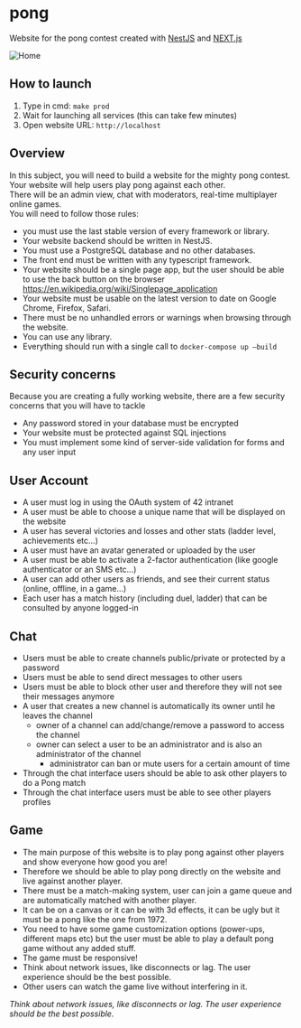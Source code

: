 # pong
Website for the pong contest created with <a href="https://nestjs.com">NestJS</a> and <a href="https://nextjs.org">NEXT.js</a>

![Home](https://user-images.githubusercontent.com/12528718/134925580-9b88a130-bc8f-4171-bac9-55002be74d88.png)

## How to launch

1) Type in cmd: `make prod`
2) Wait for launching all services (this can take few minutes)
3) Open website URL: `http://localhost`


## Overview
In this subject, you will need to build a website for the mighty pong contest.  
Your website will help users play pong against each other.  
There will be an admin view, chat with moderators, real-time multiplayer online
games.  
You will need to follow those rules:
* you must use the last stable version of every framework or library.
* Your website backend should be written in NestJS.
* You must use a PostgreSQL database and no other databases.
* The front end must be written with any typescript framework.
* Your website should be a single page app, but the user should be able to use the back button on the browser https://en.wikipedia.org/wiki/Singlepage_application
* Your website must be usable on the latest version to date on Google Chrome, Firefox, Safari.
* There must be no unhandled errors or warnings when browsing through the website.
* You can use any library.
* Everything should run with a single call to `docker-compose up –build`

## Security concerns
Because you are creating a fully working website, there are a few security concerns that you will have to tackle
* Any password stored in your database must be encrypted
* Your website must be protected against SQL injections
* You must implement some kind of server-side validation for forms and any user input

## User Account
* A user must log in using the OAuth system of 42 intranet
* A user must be able to choose a unique name that will be displayed on the website
* A user has several victories and losses and other stats (ladder level, achievements etc...)
* A user must have an avatar generated or uploaded by the user
* A user must be able to activate a 2-factor authentication (like google authenticator
or an SMS etc...)
* A user can add other users as friends, and see their current status (online, offline, in a game...)
* Each user has a match history (including duel, ladder) that can be consulted by anyone logged-in

## Chat
* Users must be able to create channels public/private or protected by a password
* Users must be able to send direct messages to other users
* Users must be able to block other user and therefore they will not see their messages anymore
* A user that creates a new channel is automatically its owner until he leaves the channel
  * owner of a channel can add/change/remove a password to access the channel
  * owner can select a user to be an administrator and is also an administrator of
the channel
    * administrator can ban or mute users for a certain amount of time
* Through the chat interface users should be able to ask other players to do a Pong match
* Through the chat interface users must be able to see other players profiles

## Game
* The main purpose of this website is to play pong against other players and show everyone how good you are!  
* Therefore we should be able to play pong directly on the website and live against another player.  
* There must be a match-making system, user can join a game queue and are automatically matched with another player.  
* It can be on a canvas or it can be with 3d effects, it can be ugly but it must be a pong like the one from 1972.  
* You need to have some game customization options (power-ups, different maps etc) but the user must be able to play a default pong game without any added stuff.  
* The game must be responsive!  
* Think about network issues, like disconnects or lag. The user experience should be the best possible.  
* Other users can watch the game live without interfering in it.

<em>Think about network issues, like disconnects or lag. The user experience should be the best possible.</em>
